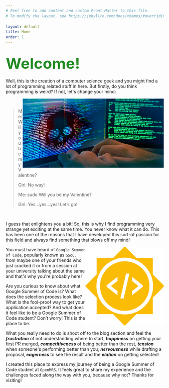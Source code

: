 ```yaml
---
# Feel free to add content and custom Front Matter to this file.
# To modify the layout, see https://jekyllrb.com/docs/themes/#overriding-theme-defaults

layout: default
title: Home
order: 1
---
```


## <span style="color:#228B22; font-size:2.3em; text-align:center"> Welcome! </span>

Well, this is the creation of a computer science geek and you might find a lot of programming related stuff in here. But firstly, do you think programming is weird? If not, let's change your mind:

<img src="/assets/images/coding-1.jpg" style="height:220px; float:right; width:450px">

<br/>

> Me: Will you be my Valentine?
>
> Girl: No way! 
>
> Me: sudo Will you be my Valentine?
>
> Girl: Yes...yes...yes! Let’s go!

<br/>

I guess that enlightens you a bit! So, this is why I find programming very strange yet exciting at the same time. You never know what it can do. This has been one of the reasons that I have developed this sort-of passion for this field and always find something that blows off my mind! 

<img src="/assets/images/gsoc.png" style="float:right; height:250px">

You must have heard of `Google Summer of Code`, popularly known as `GSoC`, from maybe one of your friends who just cracked it or from a session at your university talking about the same and that's why you're probably here!   

Are you curious to know about what Google Summer of Code is? What does the selection process look like? What is the fool-proof way to get your application accepted? And what does it feel like to be a Google Summer of Code student? Don’t worry! This is the place to be. 

What you really need to do is shoot off to the blog section and feel the <i><b>frustration</b></i> of not understanding where to start, <i><b>happiness</b></i> on getting your first PR merged, <i><b>competitiveness</b></i> of being better than the rest, <i><b>tension</b></i> when someone's performing better than you, <i><b>nervousness</b></i> while drafting a proposal, <i><b>eagerness</b></i> to see the result and the <i><b>elation</b></i> on getting selected!

I created this place to express my journey of being a Google Summer of Code student at `OpenMRS`. It feels great to share my experience and the challenges faced along the way with you, because why not? Thanks for visiting!






